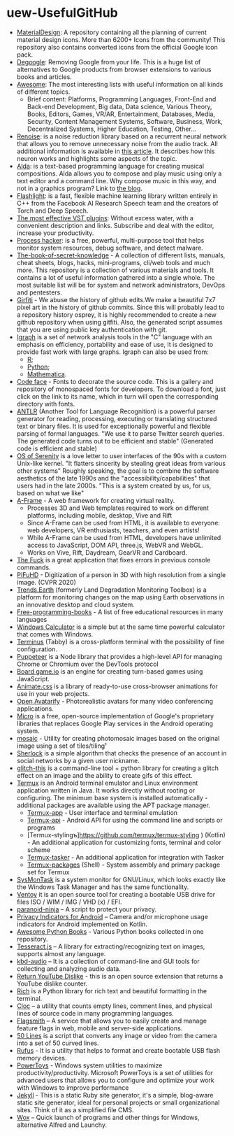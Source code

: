 # uew-UsefulGitHub
- [MaterialDesign](https://github.com/Templarian/MaterialDesign): A repository containing all the planning of current material design icons. More than 6200+ Icons from the community! This repository also contains converted icons from the official Google icon pack.
- [Degoogle](https://github.com/tycrek/degoogle): Removing Google from your life. This is a huge list of alternatives to Google products from browser extensions to various books and articles.
- [Awesome](https://github.com/sindresorhus/awesome): The most interesting lists with useful information on all kinds of different topics. 
  - Brief content: Platforms, Programming Languages, Front-End and Back-end Development, Big data, Data science, Various Theory, Books, Editors, Games, VR/AR, Entertainment, Databases, Media, Security, Content Management Systems, Software, Business, Work, Decentralized Systems, Higher Education, Testing, Other...
- [Renoise](https://github.com/xiph/rnnoise): is a noise reduction library based on a recurrent neural network that allows you to remove unnecessary noise from the audio track.
All additional information is available in [this article](https://jmvalin.ca/demo/rnnoise/). It describes how this neuron works and highlights some aspects of the topic.
- [Alda](https://github.com/alda-lang/alda): is a text-based programming language for creating musical compositions. Alda allows you to compose and play music using only a text editor and a command line. Why compose music in this way, and not in a graphics program? Link to [the blog](https://blog.djy.io/alda-a-manifesto-and-gentle-introduction/).
- [Flashlight](https://github.com/flashlight/flashlight): is a fast, flexible machine learning library written entirely in C++ from the Facebook AI Research Speech team and the creators of Torch and Deep Speech.
- [The most effective VST plugins](https://t.me/vsc_help): Without excess water, with a convenient description and links. Subscribe and deal with the editor, increase your productivity.
- [Process hacker](https://github.com/processhacker/processhacker): is a free, powerful, multi-purpose tool that helps monitor system resources, debug software, and detect malware.
- [The-book-of-secret-knowledge](https://github.com/trimstray/the-book-of-secret-knowledge) - A collection of different lists, manuals, cheat sheets, blogs, hacks, mini-programs, cli/web tools and much more. This repository is a collection of various materials and tools. It contains a lot of useful information gathered into a single whole. The most suitable list will be for system and network administrators, DevOps and pentesters.
- [Girfiti](https://github.com/gelstudios/gitfiti ) - We abuse the history of github edits.We make a beautiful 7x7 pixel art in the history of github commits.
Since this will probably lead to a repository history osprey, it is highly recommended to create a new github repository when using gitfiti. Also, the generated script assumes that you are using public key authentication with git.
- [Igraph](https://github.com/igraph/igraph) is a set of network analysis tools in the "C" language with an emphasis on efficiency, portability and ease of use, It is designed to provide fast work with large graphs. Igraph can also be used from: 
  - [R](https://github.com/igraph/rigraph); 
  - [Python](https://github.com/igraph/python-igraph); 
  - [Mathematica](https://github.com/szhorvat/IGraphM).
- [Code face](https://github.com/chrissimpkins/codeface) - Fonts to decorate the source code. This is a gallery and repository of monospaced fonts for developers. To download a font, just click on the link to its name, which in turn will open the corresponding directory with fonts.
- [ANTLR](https://github.com/antlr/antlr4) (Another Tool for Language Recognition) is a powerful parser generator for reading, processing, executing or translating structured text or binary files. It is used for exceptionally powerful and flexible parsing of formal languages. "We use it to parse Twitter search queries. The generated code turns out to be efficient and stable" (Generated code is efficient and stable)
- [OS of Serenity](https://github.com/SerenityOS/serenity) is a love letter to user interfaces of the 90s with a custom Unix-like kernel. 
"It flatters sincerity by stealing great ideas from various other systems" Roughly speaking, the goal is to combine the software aesthetics of the late 1990s and the "accessibility/capabilities" that users had in the late 2000s. "This is a system created by us, for us, based on what we like"
- [A-Frame](https://github.com/aframevr/aframe) - A web framework for creating virtual reality. 
  - Processes 3D and Web templates required to work on different platforms, including mobile, desktop, Vive and Rift
  - Since A-Frame can be used from HTML, it is available to everyone: web developers, VR enthusiasts, teachers, and even artists!
  - While A-Frame can be used from HTML, developers have unlimited access to JavaScript, DOM API, three.js, WebVR and WebGL.
  - Works on Vive, Rift, Daydream, GearVR and Cardboard.
- [The Fuck](https://github.com/nvbn/thefuck) is a great application that fixes errors in previous console commands.
- [PIFuHD](https://github.com/facebookresearch/pifuhd) - Digitization of a person in 3D with high resolution from a single image. (CVPR 2020)
- [Trends.Earth](https://github.com/ConservationInternational/trends.earth) (formerly Land Degradation Monitoring Toolbox) is a platform for monitoring changes on the map using Earth observations in an innovative desktop and cloud system.
- [Free-programming-books](https://github.com/EbookFoundation/free-programming-books ) - A list of free educational resources in many languages
- [Windows Calculator](https://github.com/microsoft/calculator) is a simple but at the same time powerful calculator that comes with Windows.
- [Terminus](https://github.com/Eugeny/tabby) (Tabby) is a cross-platform terminal with the possibility of fine configuration.
- [Puppeteer](https://github.com/puppeteer/puppeteer) is a Node library that provides a high-level API for managing Chrome or Chromium over the DevTools protocol
- [Board game.io](https://github.com/boardgameio/boardgame.io) is an engine for creating turn-based games using JavaScript.
- [Animate.css](https://github.com/animate-css/animate.css) is a library of ready-to-use cross-browser animations for use in your web projects.
- [Open Avatarify](https://github.com/alievk/avatarify-python) - Photorealistic avatars for many video conferencing applications.
- [Micro](https://github.com/microg/GmsCore) is a free, open-source implementation of Google's proprietary libraries that replaces Google Play services in the Android operating system.
- [mosaic](https://github.com/codebox/mosaic) - Utility for creating photomosaic images based on the original image using a set of tiles/tiling¹
- [Sherlock](https://github.com/sherlock-project/sherlock) is a simple algorithm that checks the presence of an account in social networks by a given user nickname.
- [glitch-this](https://github.com/TotallyNotChase/glitch-this) is a command-line tool + python library for creating a glitch effect on an image and the ability to create gifs of this effect.
- [Termux](https://github.com/termux) is an Android terminal emulator and Linux environment application written in Java. It works directly without rooting or configuring. The minimum base system is installed automatically - additional packages are available using the APT package manager.
  - [Termux-app](https://github.com/termux/termux-app) - User interface and terminal emulation
  - [Termux-api](https://github.com/termux/termux-api) - Android API for using the command line and scripts or programs
  - [Termux-stylingъ]https://github.com/termux/termux-styling ) (Kotlin) - An additional application for customizing fonts, terminal and color scheme
  - [Termux-tasker](https://github.com/termux/termux-tasker) - An additional application for integration with Tasker
  - [Termux-packages](https://github.com/termux/termux-packages) (Shell) - System assembly and primary package set for Termux
- [SysMonTask](https://github.com/KrispyCamel4u/SysMonTask) is a system monitor for GNU/Linux, which looks exactly like the Windows Task Manager and has the same functionality.
- [Ventoy](https://github.com/ventoy/Ventoy) it is an open source tool for creating a bootable USB drive for files ISO / WIM / IMG / VHD (x) / EFI.
- [paranoid-ninja](https://github.com/szorfein/paranoid-ninja) – A script to protect your privacy.
- [Privacy Indicators for Android](https://github.com/NitishGadangi/Privacy-Indicator-App) – Camera and/or microphone usage indicators for Android implemented on Kotlin.
- [Awesome Python Books](https://github.com/Junnplus/awesome-python-books) - Various Python books collected in one repository.
- [Tesseract.js](https://github.com/naptha/tesseract.js) – A library for extracting/recognizing text on images, supports almost any language.
- [kbd-audio](https://github.com/ggerganov/kbd-audio) – It is a collection of command-line and GUI tools for collecting and analyzing audio data.
- [Return YouTube Dislike](https://github.com/Anarios/return-youtube-dislike) - this is an open source extension that returns a YouTube dislike counter.
- [Rich](https://github.com/willmcgugan/rich) is a Python library for rich text and beautiful formatting in the terminal.
- [Cloc](https://github.com/AlDanial/cloc) – a utility that counts empty lines, comment lines, and physical lines of source code in many programming languages.
- [Flagsmith](https://github.com/Flagsmith/flagsmith) – A service that allows you to easily create and manage feature flags in web, mobile and server-side applications.
- [50 Lines](https://github.com/Loskir/50-lines) is a script that converts any image or video from the camera into a set of 50 curved lines.
- [Rufus](https://github.com/pbatard/rufus) - It is a utility that helps to format and create bootable USB flash memory devices.
- [PowerToys](https://github.com/microsoft/PowerToys) - Windows system utilities to maximize productivity/productivity. Microsoft PowerToys is a set of utilities for advanced users that allows you to configure and optimize your work with Windows to improve performance
- [Jekyll](https://github.com/jekyll/jekyll) - This is a static Ruby site generator, it's a simple, blog-aware static site generator, ideal for personal projects or small organizational sites. Think of it as a simplified file CMS.
- [Wox](https://github.com/Wox-launcher/Wox) – Quick launch of programs and other things for Windows, alternative Alfred and Launchy.
